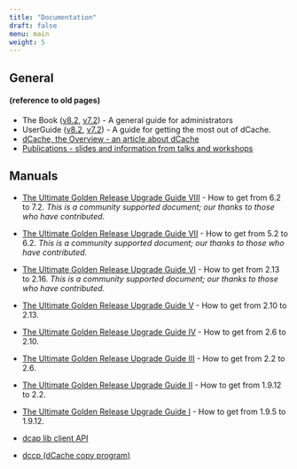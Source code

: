 ```yaml
---
title: "Documentation"
draft: false
menu: main
weight: 5
---
```


## General

#### (reference to old pages)

* The Book ([v8.2](https://www.dcache.org/manuals/Book-8.2), [v7.2](https://www.dcache.org/manuals/Book-7.2/)) - A general guide for administrators
* UserGuide ([v8.2](https://www.dcache.org/manuals/UserGuide-8.2/), [v7.2](https://www.dcache.org/manuals/UserGuide-7.2/)) - A guide for getting the most out of dCache.
* [dCache, the Overview - an article about dCache](/docs/dcache-whitepaper-light.pdf)
* [Publications - slides and information from talks and workshops](https://www.dcache.org/old/manuals/publications.shtml)

## Manuals

* [The Ultimate Golden Release Upgrade Guide VIII](https://github.com/dCache/upgrade-guid/blob/master/UPGRADE72.md) - How to get from 6.2 to 7.2. _This is a community supported document; our thanks to those who have contributed._

* [The Ultimate Golden Release Upgrade Guide VII](https://github.com/dCache/upgrade-guide-62/blob/master/UPGRADE62.md) - How to get from 5.2 to 6.2. _This is a community supported document; our thanks to those who have contributed._
* [The Ultimate Golden Release Upgrade Guide VI](https://github.com/dCache/upgrade-guide-216/blob/master/UPGRADE216.md) - How to get from 2.13 to 2.16. _This is a community supported document; our thanks to those who have contributed._
* [The Ultimate Golden Release Upgrade Guide V](https://www.dcache.org/old/manuals/upgrade/upgrade-guide-213.html) - How to get from 2.10 to 2.13.
* [The Ultimate Golden Release Upgrade Guide IV](https://www.dcache.org/old/manuals/upgrade-2.10/upgrade-2.6-to-2.10.html) - How to get from 2.6 to 2.10.
* [The Ultimate Golden Release Upgrade Guide III](https://www.dcache.org/old/manuals/upgrade/upgrade-2.2-to-2.6.html) - How to get from 2.2 to 2.6.
* [The Ultimate Golden Release Upgrade Guide II](https://www.dcache.org/old/manuals/upgrade-1.9.12-to-2.2.shtml) - How to get from 1.9.12 to 2.2.
* [The Ultimate Golden Release Upgrade Guide I](https://www.dcache.org/old/manuals/2011/goettingen/upgradeguide/upgrade-guide.html) - How to get from 1.9.5 to 1.9.12.


* [dcap lib client API](https://www.dcache.org/old/manuals/libdcap.shtml)
* [dccp (dCache copy program)](https://www.dcache.org/old/manuals/dccp.shtml)
